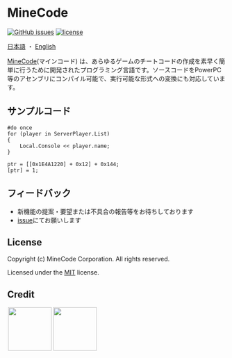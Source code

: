 # MineCode
[![GitHub issues](https://img.shields.io/github/issues/yukikamome316/MineCode)](https://github.com/yukikamome316/MineCode/issues) [![license](https://img.shields.io/github/license/yukikamome316/MineCode)](https://github.com/yukikamome316/MineCode/blob/main/LICENSE)

[日本語](https://github.com/yukikamome316/MineCode/blob/main/docs/README-ja.md) ・ [English](https://github.com/yukikamome316/MineCode/blob/main/README.md)

[MineCode](https://github.com/yukikamome316/MineCode/)(マインコード) は、あらゆるゲームのチートコードの作成を素早く簡単に行うために開発されたプログラミング言語です。ソースコードをPowerPC等のアセンブリにコンパイル可能で、実行可能な形式への変換にも対応しています。
## サンプルコード
~~~
#do once
for (player in ServerPlayer.List)
{
    Local.Console << player.name;
}
~~~
~~~
ptr = [[0x1E4A1220] + 0x12] + 0x144;
[ptr] = 1;
~~~

## フィードバック
- 新機能の提案・要望または不具合の報告等をお待ちしております
- [issue](https://github.com/yukikamome316/MineCode/issues)にてお願いします

## License
Copyright (c) MineCode Corporation. All rights reserved.

Licensed under the [MIT](https://github.com/yukikamome316/MineCode/LICENSE) license.

## Credit
<a href="https://github.com/yukikamome316">
  <img align="left" src="https://github.com/yukikamome316.png" hspace="2" width=100, height=100/>
</a>
<a href="https://github.com/syoch">
  <img align="left" src="https://github.com/syoch.png" hspace="2" width=100, height=100/>
</a>
